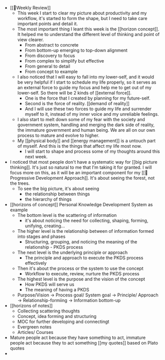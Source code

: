 - [[📝Weekly Review]]
    - This week I start to clear my picture about productivity and my workflow, it's started to form the shape, but I need to take care important points and detail it.
    - The most important thing I leant this week is the [[horizon concept]]. It helped me to understand the different level of thinking and point of view clearer.
        - From abstract to concrete
        - From bottom-up emerging to top-down alignment
        - From discovery to focus
        - From complex to simplify but effective
        - From general to detail
        - From concept to example
    - I also noticed that I will easy to fall into my lower-self, and it would be very helpful if I start to schedule my life properly, so it serves as an external force to guide my focus and help me to get out of my lower-self. So there will be 2 kinds of [[external force]].
        - One is the force that I created by planning for my future-self. 
        - Second is the force of reality. [[demand of reality]]
        - And I will use these two forces to guide my life and surrender myself to it, instead of my inner voice and my unreliable feelings.
    - I also start to melt down some of my fear with the society and government system, handling and merging the dark side of reality, the immature government and human being. We are all on our own process to mature and evolve to higher.
    - My [[physical body]] and [[energy management]] is a untouch part of myself. And this is the things that affect my life most now.
        - I will start to shape and process some of my thoughts around this next week.
- I noticed that most people don't have a systematic way for [[big picture thinking]]. It's just so natural to me that I'm taking it for granted. I will focus more on this, as it will be an important component for my [[🌱Progressive Development Approach]]. It's about seeing the forest, not the trees.
    - To see the big picture, it's about seeing
        - the relationship between things
        - the hierarchy of things
- [[horizons of concept]] Personal Knowledge Development System as example
    - The bottom level is the scattering of information
        - it's about noticing the need for collecting, shaping, forming, unifying, creating...
    - The higher level is the relationship between of information formed into stages and phases
        - Structuring, grouping, and noticing the meaning of the relationship - PKDS process
    - The next level is the underlying principle or approach
        - The principle and approach to execute the PKDS process effectively
    - Then it's about the process or the system to use the concept
        - Workflow to execute, review, nurture the PKDS process 
    - The highest level is the purpose and the vision of the concept
        - How PKDS will serve us
        - The meaning of having a PKDS 
    - Purpose/Vision -> Process goal/ System goal -> Principle/ Approach -> Relationship-formiing -> Information bottom-up
- [[horizons of notes]]
    - Collecting scattering thoughts
    - Concept, idea forming and structuring
    - MOC for further developing and connectingt
    - Evergreen notes 
    - Articles/ Courses
- Mature people act because they have something to act, immature people act because they to act something [[my quotes]] based on Plato quotes
- 
